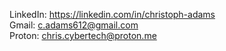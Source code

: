 LinkedIn: https://linkedin.com/in/christoph-adams \
Gmail: c.adams612@gmail.com \
Proton: chris.cybertech@proton.me

